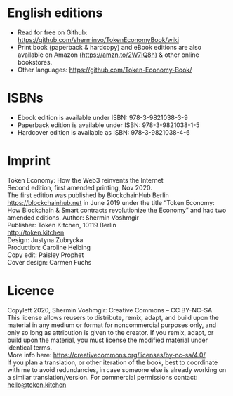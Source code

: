 # English editions
* Read for free on Github: https://github.com/sherminvo/TokenEconomyBook/wiki<br>
* Print book (paperback & hardcopy) and eBook editions are also available on Amazon (https://amzn.to/2W7lQ8h) & other online bookstores.
* Other languages: https://github.com/Token-Economy-Book/

# ISBNs
* Ebook edition is available under ISBN: 978-3-9821038-3-9 <br>
* Paperback edition is available under ISBN: 978-3-9821038-1-5 <br>
* Hardcover edition is available as ISBN: 978-3-9821038-4-6<br>

# Imprint
Token Economy: How the Web3 reinvents the Internet <br>
Second edition, first amended printing, Nov 2020.<br>
The first edition was published by BlockchainHub Berlin https://blockchainhub.net in June 2019 under the title “Token Economy: How Blockchain & Smart contracts revolutionize the Economy” and had two amended editions.
Author: Shermin Voshmgir <br>
Publisher: Token Kitchen, 10119 Berlin <br>
http://token.kitchen<br>
Design: Justyna Zubrycka <br>
Production: Caroline Helbing<br>
Copy edit: Paisley Prophet<br>
Cover design: Carmen Fuchs<br>

# Licence
Copyleft 2020, Shermin Voshmgir: Creative Commons – CC BY-NC-SA<br>
This license allows reusers to distribute, remix, adapt, and build upon the material in any medium or format for noncommercial purposes only, and only so long as attribution is given to the creator. If you remix, adapt, or build upon the material, you must license the modified material under identical terms. <br>
More info here: https://creativecommons.org/licenses/by-nc-sa/4.0/ <br>
If you plan a translation, or other iteration of the book, best to coordinate with me to avoid redundancies, in case someone else is already working on a similar translation/version.
For commercial permissions contact: hello@token.kitchen <br>
